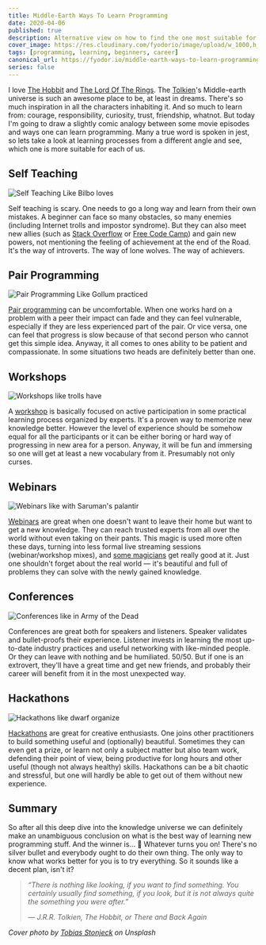 ```yaml
---
title: Middle-Earth Ways To Learn Programming 
date: 2020-04-06
published: true
description: Alternative view on how to find the one most suitable for you personally 
cover_image: https://res.cloudinary.com/fyodorio/image/upload/w_1000,h_420,c_fill,g_auto/v1585988013/middle-earth-learning/cover_mtum0p.jpg
tags: [programming, learning, beginners, career]
canonical_url: https://fyodor.io/middle-earth-ways-to-learn-programming/
series: false
---
```


I love [The Hobbit](https://en.wikipedia.org/wiki/The_Hobbit_(film_series)) and [The Lord Of The Rings](https://en.wikipedia.org/wiki/The_Lord_of_the_Rings_(film_series)). The [Tolkien](https://en.wikipedia.org/wiki/J._R._R._Tolkien)'s Middle-earth universe is such an awesome place to be, at least in dreams. There's so much inspiration in all the characters inhabiting it. And so much to learn from: courage, responsibility, curiosity, trust, friendship, whatnot. But today I'm going to draw a slightly comic analogy between some movie episodes and ways one can learn programming. Many a true word is spoken in jest, so lets take a look at learning processes from a different angle and see, which one is more suitable for each of us.  

## Self Teaching
![Self Teaching Like Bilbo loves](https://res.cloudinary.com/fyodorio/image/upload/w_860,h_450,c_fill,g_auto/v1585988009/middle-earth-learning/solo_learning_lukzkq.jpg)

Self teaching is scary. One needs to go a long way and learn from their own mistakes. A beginner can face so many obstacles, so many enemies (including Internet trolls and impostor syndrome). But they can also meet new allies (such as [Stack Overflow](https://stackoverflow.com/) or [Free Code Camp](https://www.freecodecamp.org/)) and gain new powers, not mentioning the feeling of achievement at the end of the Road. It's the way of introverts. The way of lone wolves. The way of achievers. 

## Pair Programming
![Pair Programming Like Gollum practiced](https://res.cloudinary.com/fyodorio/image/upload/w_860,h_450,c_fill,g_auto/v1585988009/middle-earth-learning/pair_programming_y5h1yd.jpg)

[Pair programming](https://en.wikipedia.org/wiki/Pair_programming) can be uncomfortable. When one works hard on a problem with a peer their impact can fade and they can feel vulnerable, especially if they are less experienced part of the pair. Or vice versa, one can feel that progress is slow because of that second person who cannot get this simple idea. Anyway, it all comes to ones ability to be patient and compassionate. In some situations two heads are definitely better than one.

## Workshops
![Workshops like trolls have](https://res.cloudinary.com/fyodorio/image/upload/w_860,h_450,c_fill,g_auto/v1585988010/middle-earth-learning/workshop_dbhgtw.jpg)

A [workshop](https://en.wikipedia.org/wiki/Training_workshop) is basically focused on active participation in some practical learning process organized by experts. It's a proven way to memorize new knowledge better. However the level of experience should be somehow equal for all the participants or it can be either boring or hard way of progressing in new area for a person. Anyway, it will be fun and immersing so one will get at least a new vocabulary from it. Presumably not only curses.   

## Webinars
![Webinars like with Saruman's palantir](https://res.cloudinary.com/fyodorio/image/upload/w_860,h_450,c_fill,g_auto/v1585988010/middle-earth-learning/webinar_ohtr0j.jpg)

[Webinars](https://en.wikipedia.org/wiki/Web_conferencing) are great when one doesn't want to leave their home but want to get a new knowledge. They can reach trusted experts from all over the world without even taking on their pants. This magic is used more often these days, turning into less formal live streaming sessions (webinar/workshop mixes), and [some magicians](https://www.learnwithjason.dev/) get really good at it. Just one shouldn't forget about the real world ― it's beautiful and full of problems they can solve with the newly gained knowledge.

## Conferences
![Conferences like in Army of the Dead](https://res.cloudinary.com/fyodorio/image/upload/w_860,h_450,c_fill,g_auto/v1585988010/middle-earth-learning/conference_fkhier.jpg)

Conferences are great both for speakers and listeners. Speaker validates and bullet-proofs their experience. Listener invests in learning the most up-to-date industry practices and useful networking with like-minded people. Or they can leave with nothing and be humiliated. 50/50. But if one is an extrovert, they'll have a great time and get new friends, and probably their career will benefit from it in the most unexpected way. 

## Hackathons
![Hackathons like dwarf organize](https://res.cloudinary.com/fyodorio/image/upload/w_860,h_450,c_fill,g_auto/v1585988009/middle-earth-learning/hackaton_ufoqf6.jpg)

[Hackathons](https://en.wikipedia.org/wiki/Hackathon) are great for creative enthusiasts. One joins other practitioners to build something useful and (optionally) beautiful. Sometimes they can even get a prize, or learn not only a subject matter but also team work, defending their point of view, being productive for long hours and other useful (though not always healthy) skills. Hackathons can be a bit chaotic and stressful, but one will hardly be able to get out of them without new experience. 

## Summary
So after all this deep dive into the knowledge universe we can definitely make an unambiguous conclusion on what is the best way of learning new programming stuff. And the winner is... 🥁 Whatever turns you on! There's no silver bullet and everybody ought to do their own thing. The only way to know what works better for you is to try everything. So it sounds like a decent plan, isn't it? 

> _“There is nothing like looking, if you want to find something. You certainly usually find something, if you look, but it is not always quite the something you were after.”_
>
>  _― J.R.R. Tolkien, The Hobbit, or There and Back Again_

_Cover photo by [Tobias Stonjeck](https://unsplash.com/@tobistj) on Unsplash_
